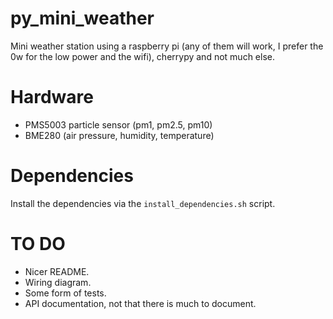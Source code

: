 # py_mini_weather

Mini weather station using a raspberry pi (any of them will work, I prefer the 0w for the low power and the wifi), cherrypy and not much else.

# Hardware

- PMS5003 particle sensor (pm1, pm2.5, pm10)
- BME280 (air pressure, humidity, temperature)

# Dependencies

Install the dependencies via the `install_dependencies.sh` script.

# TO DO
- Nicer README.
- Wiring diagram.
- Some form of tests.
- API documentation, not that there is much to document.

